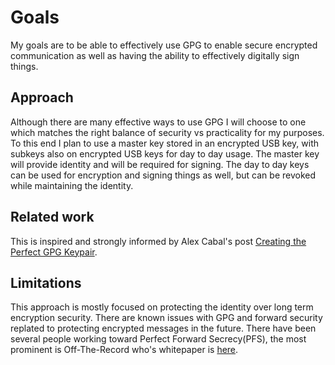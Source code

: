 # Goals

My goals are to be able to effectively use GPG to enable secure encrypted communication as well as having the ability to effectively digitally sign things. 



## Approach

Although there are many effective ways to use GPG I will choose to one which matches the right balance of security vs practicality for my purposes.
To this end I plan to use a master key stored in an encrypted USB key, with subkeys also on encrypted USB keys for day to day usage. 
The master key will provide identity and will be required for signing.
The day to day keys can be used for encryption and signing things as well, but can be revoked while maintaining the identity. 


## Related work

This is inspired and strongly informed by Alex Cabal's post [Creating the Perfect GPG Keypair](https://alexcabal.com/creating-the-perfect-gpg-keypair/). 

## Limitations

This approach is mostly focused on protecting the identity over long term encryption security. There are known issues with GPG and forward security replated to protecting encrypted messages in the future. There have been several people working toward Perfect Forward Secrecy(PFS), the most prominent is Off-The-Record who's whitepaper is [here](https://alexcabal.com/creating-the-perfect-gpg-keypair/).

